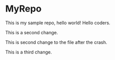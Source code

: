 # MyRepo
This is my sample repo, hello world! Hello coders. 

This is a second change. 

This is second change to the file after the crash. 

This is a third change. 